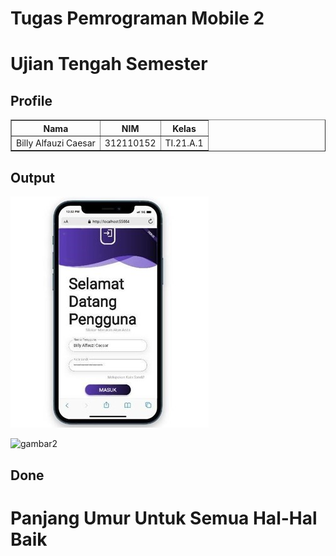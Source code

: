 # Tugas Pemrograman Mobile 2
# Ujian Tengah Semester
## Profile
<body>
    <table border="1">
        <tr>
            <th> Nama</th>
            <th>NIM</th>
            <th>Kelas</th>
        </tr>
        <tr>
            <td>Billy Alfauzi Caesar</td>
            <td>312110152</td>
            <td>TI.21.A.1</td>
        </tr>
    </table>
</body>

## Output

![gambar1](img/ss1.png)


![gambar2](img/ss2.jpg)

## Done

# Panjang Umur Untuk Semua Hal-Hal Baik